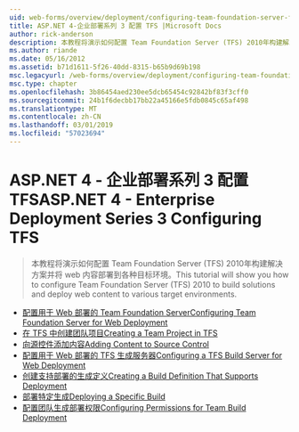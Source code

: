 ```yaml
---
uid: web-forms/overview/deployment/configuring-team-foundation-server-for-web-deployment/index
title: ASP.NET 4-企业部署系列 3 配置 TFS |Microsoft Docs
author: rick-anderson
description: 本教程将演示如何配置 Team Foundation Server (TFS) 2010年构建解决方案并将 web 内容部署到各种目标环境。
ms.author: riande
ms.date: 05/16/2012
ms.assetid: b71d1611-5f26-40dd-8315-b65b9d69b198
msc.legacyurl: /web-forms/overview/deployment/configuring-team-foundation-server-for-web-deployment
msc.type: chapter
ms.openlocfilehash: 3b86454aed230ee5dcb65454c92842bf83f3cff0
ms.sourcegitcommit: 24b1f6decbb17bb22a45166e5fdb0845c65af498
ms.translationtype: MT
ms.contentlocale: zh-CN
ms.lasthandoff: 03/01/2019
ms.locfileid: "57023694"
---
```

<a name="aspnet-4---enterprise-deployment-series-3-configuring-tfs"></a><span data-ttu-id="fc87b-103">ASP.NET 4 - 企业部署系列 3 配置 TFS</span><span class="sxs-lookup"><span data-stu-id="fc87b-103">ASP.NET 4 - Enterprise Deployment Series 3 Configuring TFS</span></span>
====================
> <span data-ttu-id="fc87b-104">本教程将演示如何配置 Team Foundation Server (TFS) 2010年构建解决方案并将 web 内容部署到各种目标环境。</span><span class="sxs-lookup"><span data-stu-id="fc87b-104">This tutorial will show you how to configure Team Foundation Server (TFS) 2010 to build solutions and deploy web content to various target environments.</span></span>


- [<span data-ttu-id="fc87b-105">配置用于 Web 部署的 Team Foundation Server</span><span class="sxs-lookup"><span data-stu-id="fc87b-105">Configuring Team Foundation Server for Web Deployment</span></span>](configuring-team-foundation-server-for-web-deployment.md)
- [<span data-ttu-id="fc87b-106">在 TFS 中创建团队项目</span><span class="sxs-lookup"><span data-stu-id="fc87b-106">Creating a Team Project in TFS</span></span>](creating-a-team-project-in-tfs.md)
- [<span data-ttu-id="fc87b-107">向源控件添加内容</span><span class="sxs-lookup"><span data-stu-id="fc87b-107">Adding Content to Source Control</span></span>](adding-content-to-source-control.md)
- [<span data-ttu-id="fc87b-108">配置用于 Web 部署的 TFS 生成服务器</span><span class="sxs-lookup"><span data-stu-id="fc87b-108">Configuring a TFS Build Server for Web Deployment</span></span>](configuring-a-tfs-build-server-for-web-deployment.md)
- [<span data-ttu-id="fc87b-109">创建支持部署的生成定义</span><span class="sxs-lookup"><span data-stu-id="fc87b-109">Creating a Build Definition That Supports Deployment</span></span>](creating-a-build-definition-that-supports-deployment.md)
- [<span data-ttu-id="fc87b-110">部署特定生成</span><span class="sxs-lookup"><span data-stu-id="fc87b-110">Deploying a Specific Build</span></span>](deploying-a-specific-build.md)
- [<span data-ttu-id="fc87b-111">配置团队生成部署权限</span><span class="sxs-lookup"><span data-stu-id="fc87b-111">Configuring Permissions for Team Build Deployment</span></span>](configuring-permissions-for-team-build-deployment.md)
